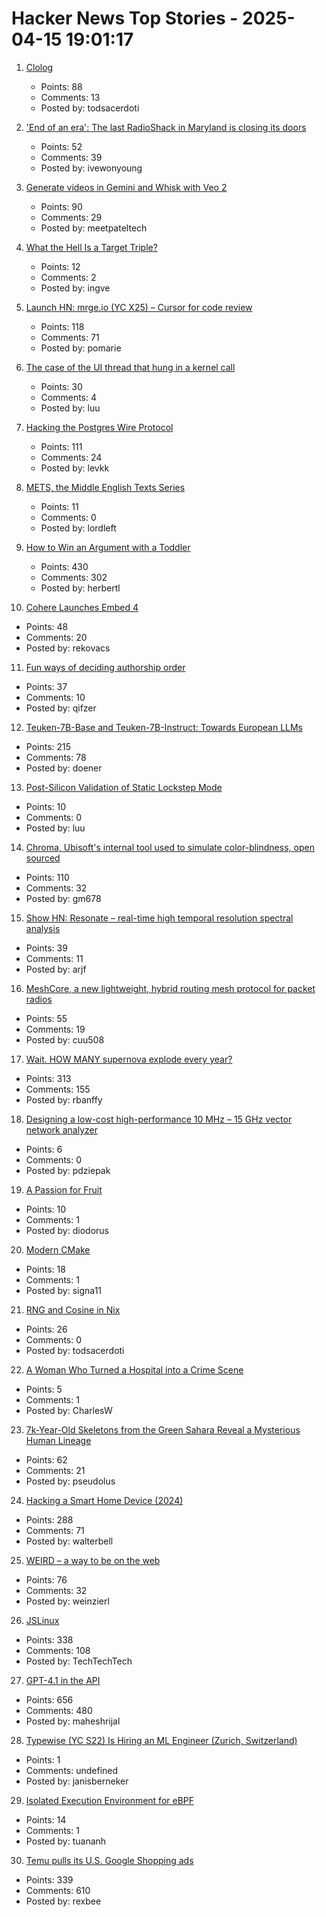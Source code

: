 # Hacker News Top Stories - 2025-04-15 19:01:17

1. [Clolog](https://github.com/bobschrag/clolog)
   - Points: 88
   - Comments: 13
   - Posted by: todsacerdoti

2. ['End of an era': The last RadioShack in Maryland is closing its doors](https://marylandmatters.org/2025/04/14/end-of-an-era-the-last-radioshack-in-maryland-is-closing-its-doors/)
   - Points: 52
   - Comments: 39
   - Posted by: ivewonyoung

3. [Generate videos in Gemini and Whisk with Veo 2](https://blog.google/products/gemini/video-generation/)
   - Points: 90
   - Comments: 29
   - Posted by: meetpateltech

4. [What the Hell Is a Target Triple?](https://mcyoung.xyz/2025/04/14/target-triples/)
   - Points: 12
   - Comments: 2
   - Posted by: ingve

5. [Launch HN: mrge.io (YC X25) – Cursor for code review](undefined)
   - Points: 118
   - Comments: 71
   - Posted by: pomarie

6. [The case of the UI thread that hung in a kernel call](https://devblogs.microsoft.com/oldnewthing/20250411-00/?p=111066)
   - Points: 30
   - Comments: 4
   - Posted by: luu

7. [Hacking the Postgres Wire Protocol](https://pgdog.dev/blog/hacking-postgres-wire-protocol)
   - Points: 111
   - Comments: 24
   - Posted by: levkk

8. [METS, the Middle English Texts Series](https://metseditions.org)
   - Points: 11
   - Comments: 0
   - Posted by: lordleft

9. [How to Win an Argument with a Toddler](https://seths.blog/2025/04/how-to-win-an-argument-with-a-toddler/)
   - Points: 430
   - Comments: 302
   - Posted by: herbertl

10. [Cohere Launches Embed 4](https://cohere.com/blog/embed-4)
   - Points: 48
   - Comments: 20
   - Posted by: rekovacs

11. [Fun ways of deciding authorship order](https://dynamicecology.wordpress.com/2016/09/21/fun-ways-of-deciding-authorship-order/)
   - Points: 37
   - Comments: 10
   - Posted by: qifzer

12. [Teuken-7B-Base and Teuken-7B-Instruct: Towards European LLMs](https://arxiv.org/abs/2410.03730)
   - Points: 215
   - Comments: 78
   - Posted by: doener

13. [Post-Silicon Validation of Static Lockstep Mode](https://www.intel.com/content/www/us/en/content-details/851929/post-silicon-validation-of-static-lockstep-mode-on-intel-xeon-6-processor-e-core-architecture.html)
   - Points: 10
   - Comments: 0
   - Posted by: luu

14. [Chroma, Ubisoft's internal tool used to simulate color-blindness, open sourced](https://github.com/ubisoft/Chroma)
   - Points: 110
   - Comments: 32
   - Posted by: gm678

15. [Show HN: Resonate – real-time high temporal resolution spectral analysis](https://alexandrefrancois.org/Resonate/)
   - Points: 39
   - Comments: 11
   - Posted by: arjf

16. [MeshCore, a new lightweight, hybrid routing mesh protocol for packet radios](https://github.com/ripplebiz/MeshCore)
   - Points: 55
   - Comments: 19
   - Posted by: cuu508

17. [Wait. HOW MANY supernova explode every year?](https://badastronomy.beehiiv.com/p/ban-447-wait-how-many-supernova-explode)
   - Points: 313
   - Comments: 155
   - Posted by: rbanffy

18. [Designing a low-cost high-performance 10 MHz – 15 GHz vector network analyzer](https://hforsten.com/designing-a-low-cost-high-performance-10-mhz-15-ghz-vector-network-analyzer.html)
   - Points: 6
   - Comments: 0
   - Posted by: pdziepak

19. [A Passion for Fruit](https://archaeology.org/collection/a-passion-for-fruit/)
   - Points: 10
   - Comments: 1
   - Posted by: diodorus

20. [Modern CMake](https://cliutils.gitlab.io/modern-cmake/README.html)
   - Points: 18
   - Comments: 1
   - Posted by: signa11

21. [RNG and Cosine in Nix](https://unnamed.website/posts/rng-cosine-nix/)
   - Points: 26
   - Comments: 0
   - Posted by: todsacerdoti

22. [A Woman Who Turned a Hospital into a Crime Scene](https://thartribune.com/the-woman-who-turned-a-hospital-into-a-crime-scene-gloria-ramirez/)
   - Points: 5
   - Comments: 1
   - Posted by: CharlesW

23. [7k-Year-Old Skeletons from the Green Sahara Reveal a Mysterious Human Lineage](https://www.smithsonianmag.com/smart-news/7000-year-old-skeletons-from-the-green-sahara-reveal-a-previously-unknown-human-lineage-180986403/)
   - Points: 62
   - Comments: 21
   - Posted by: pseudolus

24. [Hacking a Smart Home Device (2024)](https://jmswrnr.com/blog/hacking-a-smart-home-device)
   - Points: 288
   - Comments: 71
   - Posted by: walterbell

25. [WEIRD – a way to be on the web](https://a.weird.one)
   - Points: 76
   - Comments: 32
   - Posted by: weinzierl

26. [JSLinux](https://www.bellard.org/jslinux/)
   - Points: 338
   - Comments: 108
   - Posted by: TechTechTech

27. [GPT-4.1 in the API](https://openai.com/index/gpt-4-1/)
   - Points: 656
   - Comments: 480
   - Posted by: maheshrijal

28. [Typewise (YC S22) Is Hiring an ML Engineer (Zurich, Switzerland)](https://www.ycombinator.com/companies/typewise/jobs/u4OdKNh-machine-learning-engineer-f-m-x)
   - Points: 1
   - Comments: undefined
   - Posted by: janisberneker

29. [Isolated Execution Environment for eBPF](https://ebpf.foundation/research-update-isolated-execution-environment-for-ebpf/)
   - Points: 14
   - Comments: 1
   - Posted by: tuananh

30. [Temu pulls its U.S. Google Shopping ads](https://searchengineland.com/temu-pulls-us-google-shopping-ads-454260)
   - Points: 339
   - Comments: 610
   - Posted by: rexbee

